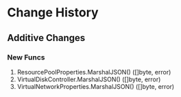 # Change History

## Additive Changes

### New Funcs

1. ResourcePoolProperties.MarshalJSON() ([]byte, error)
1. VirtualDiskController.MarshalJSON() ([]byte, error)
1. VirtualNetworkProperties.MarshalJSON() ([]byte, error)
